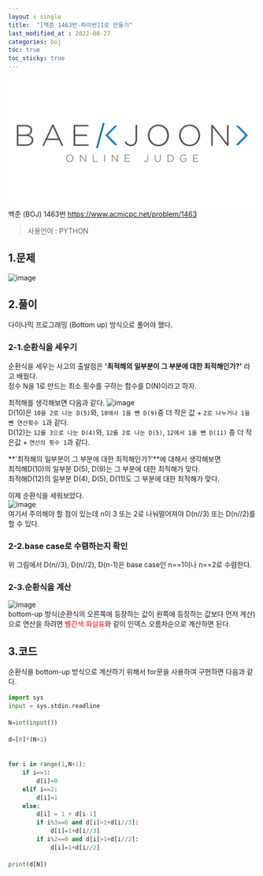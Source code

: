 ```yaml
---
layout : single
title:  "[백준 1463번-파이썬]1로 만들기"
last_modified_at : 2022-08-27
categories: boj
toc: true
toc_sticky: true
---
```

<center><img src="/img/boj/boj-logo.png"></center>
백준 (BOJ) 1463번  
<a href="https://www.acmicpc.net/problem/1463">https://www.acmicpc.net/problem/1463</a>

> 사용언어 : PYTHON

## 1.문제  
![image](https://user-images.githubusercontent.com/80660585/187019476-c073f0b7-151b-4334-b095-3c31747cdb1d.png)


## 2.풀이  
다이나믹 프로그래밍 (Bottom up) 방식으로 풀어야 했다.   

### 2-1.순환식을 세우기  
순환식을 세우는 사고의 출발점은 **'최적해의 일부분이 그 부분에 대한 최적해인가?'** 라고 배웠다.  
정수 N을 1로 만드는 최소 횟수를 구하는 함수를 D(N)이라고 하자. 

최적해를 생각해보면 다음과 같다.
![image](https://user-images.githubusercontent.com/80660585/187020087-43f75fec-bc40-4925-8541-c733de08246c.png)  
D(10)은 `10을 2로 나눈 D(5)`와, `10에서 1을 뺀 D(9)`중 더 작은 값 +  `2로 나누거나 1을 뺀 연산횟수 1`과 같다.   
D(12)는 `12를 3으로 나눈 D(4)`와, `12를 2로 나눈 D(5)`, `12에서 1을 뺀 D(11)` 중 더 작은값 +  `연산의 횟수 1`과 같다.

**'최적해의 일부분이 그 부분에 대한 최적해인가?'**에 대해서 생각해보면    
최적해D(10)의 일부분 D(5), D(9)는 그 부분에 대한 최적해가 맞다.  
최적해D(12)의 일부분 D(4), D(5), D(11)도 그 부분에 대한 최적해가 맞다.  

이제 순환식을 세워보았다.  
![image](https://user-images.githubusercontent.com/80660585/187020480-af1ac0e7-eaa2-4a9e-90ef-fd5d6322ef6f.png)  
여기서 주의해야 할 점이 있는데 n이 3 또는 2로 나눠떨어져야 D(n//3) 또는 D(n//2)를 할 수 있다.  

### 2-2.base case로 수렴하는지 확인
위 그림에서 D(n//3), D(n//2), D(n-1)은 base case인 n==1이나 n==2로 수렴한다.  

### 2-3.순환식을 계산
![image](https://user-images.githubusercontent.com/80660585/187020806-794b9352-1fc4-4014-a0e6-850cf23b75c9.png)  
bottom-up 방식(순환식의 오른쪽에 등장하는 값이 왼쪽에 등장하는 값보다 먼저 계산)으로 연산을 하려면 <span style="color:red">빨간색 화살표</span>와 같이 인덱스 오름차순으로 계산하면 된다.  

## 3.코드
순환식을 bottom-up 방식으로 계산하기 위해서 for문을 사용하여 구현하면 다음과 같다. 
```python
import sys
input = sys.stdin.readline

N=int(input())

d=[0]*(N+1)


for i in range(1,N+1):
    if i==1:
        d[i]=0
    elif i==2:
        d[i]=1
    else:
        d[i] = 1 + d[i-1]
        if i%3==0 and d[i]>1+d[i//3]:
            d[i]=1+d[i//3]
        if i%2==0 and d[i]>1+d[i//2]:
            d[i]=1+d[i//2]

print(d[N])
```



